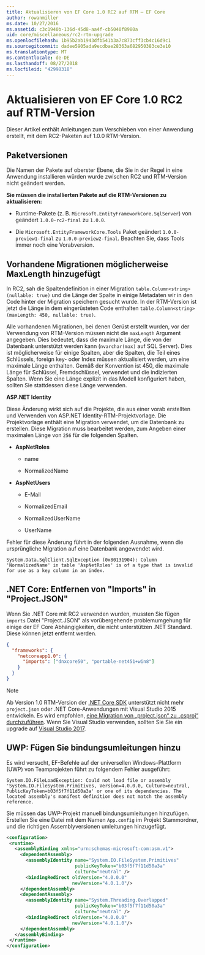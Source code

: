 ```yaml
---
title: Aktualisieren von EF Core 1.0 RC2 auf RTM – EF Core
author: rowanmiller
ms.date: 10/27/2016
ms.assetid: c3c1940b-136d-45d8-aa4f-cb5040f8980a
uid: core/miscellaneous/rc2-rtm-upgrade
ms.openlocfilehash: 1b95b2ab1943dfb541b3a7c873cff3cb4c16d9c1
ms.sourcegitcommit: dadee5905ada9ecdbae28363a682950383ce3e10
ms.translationtype: MT
ms.contentlocale: de-DE
ms.lasthandoff: 08/27/2018
ms.locfileid: "42998318"
---
```

# <a name="upgrading-from-ef-core-10-rc2-to-rtm"></a>Aktualisieren von EF Core 1.0 RC2 auf RTM-Version

Dieser Artikel enthält Anleitungen zum Verschieben von einer Anwendung erstellt, mit dem RC2-Paketen auf 1.0.0 RTM-Version.

## <a name="package-versions"></a>Paketversionen

Die Namen der Pakete auf oberster Ebene, die Sie in der Regel in eine Anwendung installieren würden wurde zwischen RC2 und RTM-Version nicht geändert werden.

**Sie müssen die installierten Pakete auf die RTM-Versionen zu aktualisieren:**

* Runtime-Pakete (z. B. `Microsoft.EntityFrameworkCore.SqlServer`) von geändert `1.0.0-rc2-final` zu `1.0.0`.

* Die `Microsoft.EntityFrameworkCore.Tools` Paket geändert `1.0.0-preview1-final` zu `1.0.0-preview2-final`. Beachten Sie, dass Tools immer noch eine Vorabversion.

## <a name="existing-migrations-may-need-maxlength-added"></a>Vorhandene Migrationen möglicherweise MaxLength hinzugefügt

In RC2, sah die Spaltendefinition in einer Migration `table.Column<string>(nullable: true)` und die Länge der Spalte in einige Metadaten wir in den Code hinter der Migration speichern gesucht wurde. In der RTM-Version ist jetzt die Länge in dem eingerüsteten Code enthalten `table.Column<string>(maxLength: 450, nullable: true)`.

Alle vorhandenen Migrationen, bei denen Gerüst erstellt wurden, vor der Verwendung von RTM-Version müssen nicht die `maxLength` Argument angegeben. Dies bedeutet, dass die maximale Länge, die von der Datenbank unterstützt werden kann (`nvarchar(max)` auf SQL Server). Dies ist möglicherweise für einige Spalten, aber die Spalten, die Teil eines Schlüssels, foreign key- oder Index müssen aktualisiert werden, um eine maximale Länge enthalten. Gemäß der Konvention ist 450, die maximale Länge für Schlüssel, Fremdschlüssel, verwendet und die indizierten Spalten. Wenn Sie eine Länge explizit in das Modell konfiguriert haben, sollten Sie stattdessen diese Länge verwenden.

**ASP.NET Identity**

Diese Änderung wirkt sich auf die Projekte, die aus einer vorab erstellten und Verwenden von ASP.NET Identity-RTM-Projektvorlage. Die Projektvorlage enthält eine Migration verwendet, um die Datenbank zu erstellen. Diese Migration muss bearbeitet werden, zum Angeben einer maximalen Länge von `256` für die folgenden Spalten.

*  **AspNetRoles**

    * name

    * NormalizedName

*  **AspNetUsers**

   * E-Mail

   * NormalizedEmail

   * NormalizedUserName

   * UserName

Fehler für diese Änderung führt in der folgenden Ausnahme, wenn die ursprüngliche Migration auf eine Datenbank angewendet wird.

    System.Data.SqlClient.SqlException (0x80131904): Column 'NormalizedName' in table 'AspNetRoles' is of a type that is invalid for use as a key column in an index.

## <a name="net-core-remove-imports-in-projectjson"></a>.NET Core: Entfernen von "Imports" in "Project.JSON"

Wenn Sie .NET Core mit RC2 verwenden wurden, mussten Sie fügen `imports` Datei "Project.JSON" als vorübergehende problemumgehung für einige der EF Core Abhängigkeiten, die nicht unterstützen .NET Standard. Diese können jetzt entfernt werden.

``` json
{
  "frameworks": {
    "netcoreapp1.0": {
      "imports": ["dnxcore50", "portable-net451+win8"]
    }
  }
}
```

> [!NOTE]  
> Ab Version 1.0 RTM-Version der [.NET Core SDK](https://www.microsoft.com/net/download/core) unterstützt nicht mehr `project.json` oder .NET Core-Anwendungen mit Visual Studio 2015 entwickeln. Es wird empfohlen, [eine Migration von „project.json“ zu „csproj“ durchzuführen](https://docs.microsoft.com/dotnet/articles/core/migration/). Wenn Sie Visual Studio verwenden, sollten Sie Sie ein upgrade auf [Visual Studio 2017](https://www.visualstudio.com/downloads/).

## <a name="uwp-add-binding-redirects"></a>UWP: Fügen Sie bindungsumleitungen hinzu

Es wird versucht, EF-Befehle auf der universellen Windows-Plattform (UWP) von Teamprojekten führt zu folgendem Fehler ausgeführt:

    System.IO.FileLoadException: Could not load file or assembly 'System.IO.FileSystem.Primitives, Version=4.0.0.0, Culture=neutral, PublicKeyToken=b03f5f7f11d50a3a' or one of its dependencies. The located assembly's manifest definition does not match the assembly reference.

Sie müssen das UWP-Projekt manuell bindungsumleitungen hinzufügen. Erstellen Sie eine Datei mit dem Namen `App.config` im Projekt Stammordner, und die richtigen Assemblyversionen umleitungen hinzugefügt.

``` xml
<configuration>
 <runtime>
   <assemblyBinding xmlns="urn:schemas-microsoft-com:asm.v1">
     <dependentAssembly>
       <assemblyIdentity name="System.IO.FileSystem.Primitives"
                         publicKeyToken="b03f5f7f11d50a3a"
                         culture="neutral" />
       <bindingRedirect oldVersion="4.0.0.0"
                        newVersion="4.0.1.0"/>
     </dependentAssembly>
     <dependentAssembly>
       <assemblyIdentity name="System.Threading.Overlapped"
                         publicKeyToken="b03f5f7f11d50a3a"
                         culture="neutral" />
       <bindingRedirect oldVersion="4.0.0.0"
                        newVersion="4.0.1.0"/>
     </dependentAssembly>
   </assemblyBinding>
 </runtime>
</configuration>
```
